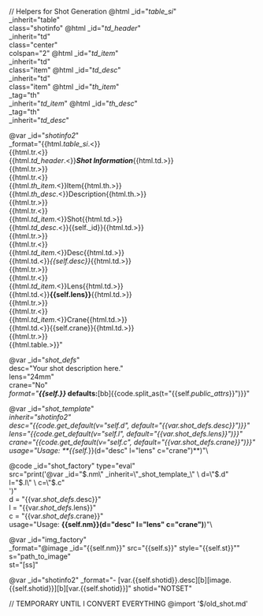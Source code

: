 // Helpers for Shot Generation
@html _id="_table_si_" \
      _inherit="table" \
      class="shotinfo"
@html _id="_td_header_" \
      _inherit="td" \
      class="center" \
      colspan="2"
@html _id="_td_item_" \
      _inherit="td" \
      class="item" 
@html _id="_td_desc_" \
      _inherit="td" \
      class="item" 
@html _id="_th_item_" \
      _tag="th"\
      _inherit="_td_item_"
@html _id="_th_desc_" \
      _tag="th"\
      _inherit="_td_desc_" 

@var _id="_shotinfo2_" \
     _format="{{html._table_si_.<}}\
                {{html.tr.<}}\
                    {{html._td_header_.<}}***Shot Information***{{html.td.>}}\
                {{html.tr.>}}\
                {{html.tr.<}}\
                    {{html._th_item_.<}}Item{{html.th.>}}\
                    {{html._th_desc_.<}}Description{{html.th.>}}\
                {{html.tr.>}}\
                {{html.tr.<}}\
                    {{html._td_item_.<}}Shot{{html.td.>}}\
                    {{html._td_desc_.<}}{{self._id}}{{html.td.>}}\
                {{html.tr.>}}\
                {{html.tr.<}}\
                    {{html._td_item_.<}}Desc{{html.td.>}}\
                    {{html.td.<}}*{{self.desc}}*{{html.td.>}}\
                {{html.tr.>}}\
                {{html.tr.<}}\
                    {{html._td_item_.<}}Lens{{html.td.>}}\
                    {{html.td.<}}**{{self.lens}}**{{html.td.>}}\
                {{html.tr.>}}\
                {{html.tr.<}}\
                    {{html._td_item_.<}}Crane{{html.td.>}}\
                    {{html.td.<}}{{self.crane}}{{html.td.>}}\
                {{html.tr.>}}\
            {{html.table.>}}"

@var _id="_shot_defs_" \
     desc="Your shot description here." \
     lens="24mm" \
     crane="No" \
     _format="<strong><em>{{self._}}</em> defaults:</strong>[bb]{{code.split_as(t=\"{{self._public_attrs_}}\")}}"

@var _id="_shot_template_" \
     _inherit="_shotinfo2_" \
     desc="{{code.get_default(v=\"self.d\", default=\"{{var._shot_defs_.desc}}\")}}" \
     lens="{{code.get_default(v=\"self.l\", default=\"{{var._shot_defs_.lens}}\")}}" \
     crane="{{code.get_default(v=\"self.c\", default=\"{{var._shot_defs_.crane}}\")}}"\
     usage="Usage: **{{self._}}(d=&quot;desc&quot; l=&quot;lens&quot; c=&quot;crane&quot;)**)"\

@code _id="shot_factory" type="eval" \
    src="print('@var _id=\"$.nm\" _inherit=\"_shot_template_\" \
                     d=\"$.d\" \
                     l=\"$.l\" \
                     c=\"$.c\" \
    ')"\
    d = "{{var._shot_defs_.desc}}" \
    l = "{{var._shot_defs_.lens}}" \
    c = "{{var._shot_defs_.crane}}" \
    usage="Usage: **{{self.nm}}(d=&quot;desc&quot; l=&quot;lens&quot; c=&quot;crane&quot;)**)"\

@var _id="img_factory" \
      _format="@image _id=\"{{self.nm}}\" src=\"{{self.s}}\" style=\"{{self.st}}\""\
      s="path_to_image"\
      st="[ss]"

@var _id="shotinfo2" _format="- [var.{{self.shotid}}.desc][b][image.{{self.shotid}}][b][var.{{self.shotid}}]" shotid="NOTSET"

// TEMPORARY UNTIL I CONVERT EVERYTHING
@import '$/old_shot.md'
